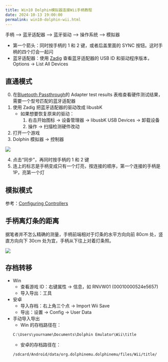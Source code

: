 ```yaml
---
title: Win10 Dolphin模拟器连接Wii手柄教程
date: 2024-10-13 19:00:00
permalink: win10-dolphin-wii.html
---
```


手柄 --> 蓝牙适配器 --> 蓝牙驱动 --> 操作系统 --> 模拟器

- 第一个箭头：同时按手柄的 1 和 2 键，或者后盖里面的 SYNC 按钮。这时手柄的四个灯会一起闪
- 蓝牙适配器：使用 [Zadig](https://zadig.akeo.ie/) 查看蓝牙适配器的 USB ID 和驱动程序版本，Options -> List All Devices

<!--more-->

## 直通模式

0. 在[Bluetooth Passthrough](https://wiki.dolphin-emu.org/index.php?title=Bluetooth_Passthrough#Adapter_test_results)的 Adapter test results 表格查看硬件测试结果，需要一个型号匹配的蓝牙适配器
1. 使用 Zadig 把蓝牙适配器的驱动改成 libusbK
   - 如果想要恢复原来的驱动：
     1. 右击开始图标 -> 设备管理器 -> libusbK USB Devices -> 卸载设备
     2. 操作 -> 扫描检测硬件改动
2. 打开一个游戏
3. Dolphin 模拟器 -> 控制器

<img src="/blog/images/wii-remote.webp">

4. 点击“同步”，再同时按手柄的 1 和 2 键
5. 连上的标志是手柄变成只有一个灯亮，按连接的顺序，第一个连接的手柄是 1P，亮第一个灯

## 模拟模式

参考：[Configuring Controllers](https://wiki.dolphin-emu.org/index.php?title=Configuring_Controllers#Real_Wii_Remote)

## 手柄离灯条的距离

据笔者并不怎么精确的测量，手柄前端相对于灯条的水平方向向前 80cm 处，竖直方向向下 30cm 处为宜，手柄从下往上对着灯条照。

<img src="/blog/images/wii-remote-2.webp">

## 存档转移

- Win
  - 查看游戏 ID：右键属性 -> 信息，如 RNVW01 (00010000524e5657)
  - 导入导出：工具
- 安卓
  - 导入存档：右上角三个点 -> Import Wii Save
  - 导出：设置 -> Config -> User Data
- 手动导入导出
  - Win 的存档路径在：
  ```
  C:\Users\yourname\Documents\Dolphin Emulator\Wii\title
  ```
  - 安卓的存档路径在：
  ```
  /sdcard/Android/data/org.dolphinemu.dolphinemu/files/Wii/title/
  ```
